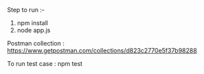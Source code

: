 Step to run :-
1) npm install
2) node app.js


Postman collection : https://www.getpostman.com/collections/d823c2770e5f37b98288


To run test case : 
npm test